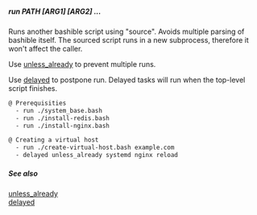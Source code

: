##### run PATH [ARG1] [ARG2] ...

Runs another bashible script using "source". Avoids multiple parsing of bashible itself.
The sourced script runs in a new subprocess, therefore it won't affect the caller.

Use [unless_already](unless_already.md) to prevent multiple runs.

Use [delayed](delayed.md) to postpone run. Delayed tasks will run when the top-level script finishes.

```bash
@ Prerequisities
  - run ./system_base.bash
  - run ./install-redis.bash
  - run ./install-nginx.bash

@ Creating a virtual host
  - run ./create-virtual-host.bash example.com
  - delayed unless_already systemd nginx reload
```

##### See also

[unless_already](unless_already.md)  
[delayed](delayed.md)  
